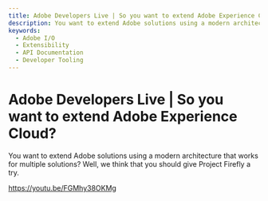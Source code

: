 ```yaml
---
title: Adobe Developers Live | So you want to extend Adobe Experience Cloud?
description: You want to extend Adobe solutions using a modern architecture that works for multiple solutions? Well, we think that you should give Project Firefly a try. 
keywords:
  - Adobe I/O
  - Extensibility
  - API Documentation
  - Developer Tooling  
---
```


# Adobe Developers Live | So you want to extend Adobe Experience Cloud?

You want to extend Adobe solutions using a modern architecture that works for multiple solutions? Well, we think that you should give Project Firefly a try.

<Media slots="video"/>

<https://youtu.be/FGMhy38OKMg>
